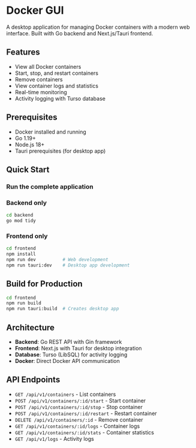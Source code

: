 # Docker GUI

A desktop application for managing Docker containers with a modern web interface. Built with Go backend and Next.js/Tauri frontend.

## Features

- View all Docker containers
- Start, stop, and restart containers
- Remove containers
- View container logs and statistics
- Real-time monitoring
- Activity logging with Turso database

## Prerequisites

- Docker installed and running
- Go 1.19+
- Node.js 18+
- Tauri prerequisites (for desktop app)

## Quick Start

### Run the complete application

### Backend only
```bash
cd backend
go mod tidy
```

### Frontend only
```bash
cd frontend
npm install
npm run dev          # Web development
npm run tauri:dev    # Desktop app development
```

## Build for Production

```bash
cd frontend
npm run build
npm run tauri:build  # Creates desktop app
```

## Architecture

- **Backend**: Go REST API with Gin framework
- **Frontend**: Next.js with Tauri for desktop integration
- **Database**: Turso (LibSQL) for activity logging
- **Docker**: Direct Docker API communication

## API Endpoints

- `GET /api/v1/containers` - List containers
- `POST /api/v1/containers/:id/start` - Start container
- `POST /api/v1/containers/:id/stop` - Stop container
- `POST /api/v1/containers/:id/restart` - Restart container
- `DELETE /api/v1/containers/:id` - Remove container
- `GET /api/v1/containers/:id/logs` - Container logs
- `GET /api/v1/containers/:id/stats` - Container statistics
- `GET /api/v1/logs` - Activity logs